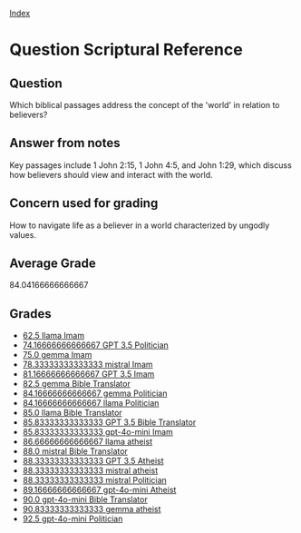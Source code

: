 
[Index](../../index.md)
# Question Scriptural Reference
## Question
Which biblical passages address the concept of the 'world' in relation to believers?

## Answer from notes
Key passages include 1 John 2:15, 1 John 4:5, and John 1:29, which discuss how believers should view and interact with the world.

## Concern used for grading
How to navigate life as a believer in a world characterized by ungodly values.

## Average Grade
84.04166666666667

## Grades
 * [62.5 llama Imam](../answers/llama_Imam/Scriptural_Reference.md)
 * [74.16666666666667 GPT 3.5 Politician](../answers/GPT_3.5_Politician/Scriptural_Reference.md)
 * [75.0 gemma Imam](../answers/gemma_Imam/Scriptural_Reference.md)
 * [78.33333333333333 mistral Imam](../answers/mistral_Imam/Scriptural_Reference.md)
 * [81.16666666666667 GPT 3.5 Imam](../answers/GPT_3.5_Imam/Scriptural_Reference.md)
 * [82.5 gemma Bible Translator](../answers/gemma_Bible_Translator/Scriptural_Reference.md)
 * [84.16666666666667 gemma Politician](../answers/gemma_Politician/Scriptural_Reference.md)
 * [84.16666666666667 llama Politician](../answers/llama_Politician/Scriptural_Reference.md)
 * [85.0 llama Bible Translator](../answers/llama_Bible_Translator/Scriptural_Reference.md)
 * [85.83333333333333 GPT 3.5 Bible Translator](../answers/GPT_3.5_Bible_Translator/Scriptural_Reference.md)
 * [85.83333333333333 gpt-4o-mini Imam](../answers/gpt-4o-mini_Imam/Scriptural_Reference.md)
 * [86.66666666666667 llama atheist](../answers/llama_atheist/Scriptural_Reference.md)
 * [88.0 mistral Bible Translator](../answers/mistral_Bible_Translator/Scriptural_Reference.md)
 * [88.33333333333333 GPT 3.5 Atheist](../answers/GPT_3.5_Atheist/Scriptural_Reference.md)
 * [88.33333333333333 mistral atheist](../answers/mistral_atheist/Scriptural_Reference.md)
 * [88.33333333333333 mistral Politician](../answers/mistral_Politician/Scriptural_Reference.md)
 * [89.16666666666667 gpt-4o-mini Atheist](../answers/gpt-4o-mini_Atheist/Scriptural_Reference.md)
 * [90.0 gpt-4o-mini Bible Translator](../answers/gpt-4o-mini_Bible_Translator/Scriptural_Reference.md)
 * [90.83333333333333 gemma atheist](../answers/gemma_atheist/Scriptural_Reference.md)
 * [92.5 gpt-4o-mini Politician](../answers/gpt-4o-mini_Politician/Scriptural_Reference.md)
